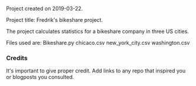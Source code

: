 Project created on 2019-03-22.

Project title: Fredrik's bikeshare project.

The project calculates statistics for a bikeshare company in three US cities.

Files used are:
	Bikeshare.py
	chicaco.csv
	new_york_city.csv
	washington.csv

### Credits
It's important to give proper credit. Add links to any repo that inspired you or blogposts you consulted.

